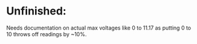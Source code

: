 
# Unfinished:

Needs documentation on actual max voltages like 0 to 11.17 as putting 0 to 10 throws off readings by ~10%.
